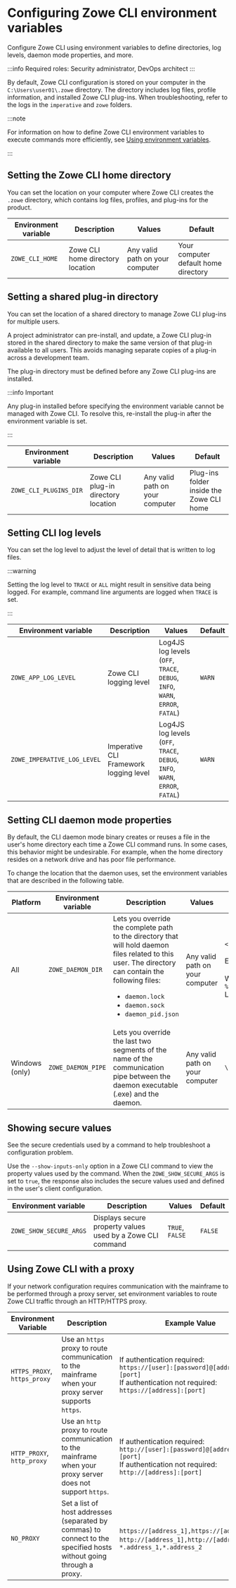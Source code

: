 # Configuring Zowe CLI environment variables

Configure Zowe CLI using environment variables to define directories, log levels, daemon mode properties, and more.

:::info Required roles: Security administrator, DevOps architect
:::

By default, Zowe CLI configuration is stored on your computer in the `C:\Users\user01\.zowe` directory. The directory includes log files, profile information, and installed Zowe CLI plug-ins. When troubleshooting, refer to the logs in the `imperative` and `zowe` folders.

:::note

For information on how to define Zowe CLI environment variables to execute commands more efficiently, see [Using environment variables](cli-using-using-environment-variables.md).

:::

## Setting the Zowe CLI home directory

You can set the location on your computer where Zowe CLI creates the `.zowe` directory, which contains log files, profiles, and plug-ins for the product.

| Environment variable | Description | Values | Default |
| ---------------------- | ----------- | ------ | ------- |
| `ZOWE_CLI_HOME`  | Zowe CLI home directory location | Any valid path on your computer | Your computer default home directory |

## Setting a shared plug-in directory

You can set the location of a shared directory to manage Zowe CLI plug-ins for multiple users.

A project administrator can pre-install, and update, a Zowe CLI plug-in stored in the shared directory to make the same version of that plug-in available to all users. This avoids managing separate copies of a plug-in across a development team.

The plug-in directory must be defined before any Zowe CLI plug-ins are installed.

:::info Important

Any plug-in installed before specifying the environment variable cannot be managed with Zowe CLI. To resolve this, re-install the plug-in after the environment variable is set.

:::

| Environment variable | Description | Values | Default |
| ---------------------- | ----------- | ------ | ------- |
| `ZOWE_CLI_PLUGINS_DIR`  | Zowe CLI plug-in directory location | Any valid path on your computer | Plug-ins folder inside the Zowe CLI home |

## Setting CLI log levels

You can set the log level to adjust the level of detail that is written to log files.

:::warning

Setting the log level to `TRACE` or `ALL` might result in sensitive data being logged. For example, command line arguments are logged when `TRACE` is set.

:::

| Environment variable | Description | Values | Default |
| ---------------------- | ----------- |------- | ------- |
| `ZOWE_APP_LOG_LEVEL`        | Zowe CLI logging level            | Log4JS log levels (`OFF`, `TRACE`, `DEBUG`, `INFO`, `WARN`, `ERROR`, `FATAL`) | `WARN` |
| `ZOWE_IMPERATIVE_LOG_LEVEL` | Imperative CLI Framework logging level | Log4JS log levels (`OFF`, `TRACE`, `DEBUG`, `INFO`, `WARN`, `ERROR`, `FATAL`) | `WARN` |

## Setting CLI daemon mode properties

By default, the CLI daemon mode binary creates or reuses a file in the user's home directory each time a Zowe CLI command runs. In some cases, this behavior might be undesirable. For example, when the home directory resides on a network drive and has poor file performance.

To change the location that the daemon uses, set the environment variables that are described in the following table.

| Platform | Environment variable  | Description | Values | Default |
| ---------------------- | ---------------------- | ---------------------- | ---------------------- | ---------------------- |
| All | `ZOWE_DAEMON_DIR` | Lets you override the complete path to the directory that will hold daemon files related to this user. The directory can contain the following files:<ul><li>`daemon.lock`</li><li>`daemon.sock`</li><li>`daemon_pid.json`</li></ul> | Any valid path on your computer | `<your_home_dir>/.zowe/daemon` <br/><br/> Examples: <br/><br/> Windows: `%HOMEPATH%\.zowe\daemon`<br/>Linux: `$HOME/.zowe/daemon` |
| Windows (only) | `ZOWE_DAEMON_PIPE` | Lets you override the last two segments of the name of the communication pipe between the daemon executable (.exe) and the daemon. | Any valid path on your computer | `\\.\pipe\%USERNAME%\ZoweDaemon`

## Showing secure values

See the secure credentials used by a command to help troubleshoot a configuration problem.

Use the `--show-inputs-only` option in a Zowe CLI command to view the property values used by the command. When the `ZOWE_SHOW_SECURE_ARGS` is set to `true`, the response also includes the secure values used and defined in the user's client configuration.

| Environment variable | Description | Values | Default |
| ---------------------- | ----------- |------- | ------- |
| `ZOWE_SHOW_SECURE_ARGS`        | Displays secure property values used by a Zowe CLI command            | `TRUE`, `FALSE` | `FALSE` |

## Using Zowe CLI with a proxy

If your network configuration requires communication with the mainframe to be performed through a proxy server, set environment variables to route Zowe CLI traffic through an HTTP/HTTPS proxy.

| Environment Variable         | Description   |   Example Value |
| - | - | - |
| `HTTPS_PROXY`, `https_proxy` | Use an `https` proxy to route communication to the mainframe when your proxy server supports `https`.               | If authentication required: <br/> `https://[user]:[password]@[address]:[port]` <br/> If authentication not required:<br/> `https://[address]:[port]` |
| `HTTP_PROXY`, `http_proxy`   | Use an `http` proxy to route communication to the mainframe when your proxy server does not support `https`.                                                        | If authentication required: <br/>`http://[user]:[password]@[address]:[port]` <br/> If authentication not required:<br/> `http://[address]:[port]`|
| `NO_PROXY`                   | Set a list of host addresses (separated by commas) to connect to the specified hosts without going through a proxy.| `https://[address_1],https://[address_2]`, `http://[address_1],http://[address_2]`, `*.address_1,*.address_2` |
